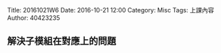 Title: 20161021W6
Date: 2016-10-21 12:00
Category: Misc
Tags: 上課內容
Author: 40423235
<!-- PELICAN_END_SUMMARY -->
<h2>解決子模組在對應上的問題</h2>